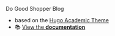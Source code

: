 Do Good Shopper Blog

- based on the [Hugo Academic Theme](https://github.com/wowchemy/starter-hugo-academic)
- 📚 [View the **documentation**](https://wowchemy.com/docs/)

